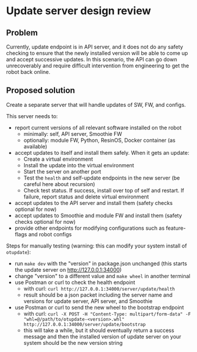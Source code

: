 # Update server design review

## Problem

Currently, update endpoint is in API server, and it does not do any safety 
checking to ensure that the newly installed version will be able to come up
and accept successive updates. In this scenario, the API can go down
unrecoverably and require difficult intervention from engineering to get
the robot back online.


## Proposed solution

Create a separate server that will handle updates of SW, FW, and configs.

This server needs to:
- report current versions of all relevant software installed on the robot
  - minimally: self, API server, Smoothie FW
  - optionally: module FW, Python, ResinOS, Docker container (as available)
- accept updates to itself and install them safely. When it gets an update:
  - Create a virtual environment
  - Install the update into the virtual environment
  - Start the server on another port
  - Test the `health` and self-update endpoints in the new server (be 
        careful here about recursion)
  - Check test status. If success, install over top of self and restart. 
        If failure, report status and delete virtual environment
- accept updates to the API server and install them (safety checks optional 
        for now)
- accept updates to Smoothie and module FW and install them (safety checks 
        optional for now)
- provide other endpoints for modifying configurations such as feature-flags 
        and robot configs

Steps for manually testing (warning: this can modify your system install of `otupdate`):
- run `make dev` with the "version" in package.json unchanged (this starts the update server on http://127.0.0.1:34000)
- change "version" to a different value and `make wheel` in another terminal
- use Postman or curl to check the health endpoint
  - with curl: `curl http://127.0.0.1:34000/server/update/health`
  - result should be a json packet including the server name and versions for update server, API server, and Smoothie
- use Postman or curl to send the new wheel to the bootstrap endpoint
  - with curl: `curl -X POST -H "Content-Type: multipart/form-data" -F "whl=@/path/to/otupdate-<version>.whl" http://127.0.0.1:34000/server/update/bootstrap`
  - this will take a while, but it should eventually return a success message and then the installed version of update server on your system should be the new version string

